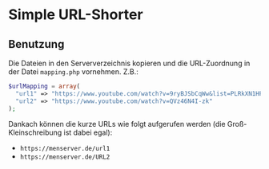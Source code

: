# Simple URL-Shorter

## Benutzung

Die Dateien in den Serververzeichnis kopieren und die URL-Zuordnung in der Datei `mapping.php` vornehmen.
Z.B.:

``` php
$urlMapping = array(
  "url1" => "https://www.youtube.com/watch?v=9ryBJSbCqWw&list=PLRkXN1HP7lKtZCH29DQof93Me9fT-FGQ6",
  "url2" => "https://www.youtube.com/watch?v=QVz46N4I-zk"
);
```

Dankach können die kurze URLs wie folgt aufgerufen werden (die Groß-Kleinschreibung ist dabei egal):

* `https://menserver.de/url1`
* `https://menserver.de/URL2`
  